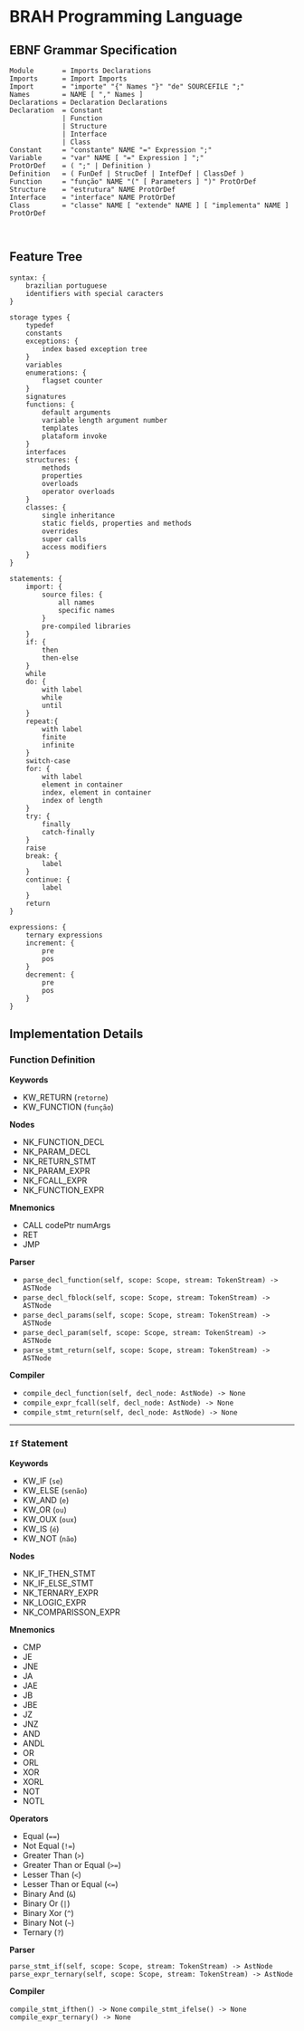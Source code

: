# BRAH Programming Language

## EBNF Grammar Specification

```
Module       = Imports Declarations
Imports      = Import Imports
Import       = "importe" "{" Names "}" "de" SOURCEFILE ";"
Names        = NAME [ "," Names ]
Declarations = Declaration Declarations
Declaration  = Constant
             | Function
             | Structure
             | Interface
             | Class
Constant     = "constante" NAME "=" Expression ";"
Variable     = "var" NAME [ "=" Expression ] ";"
ProtOrDef    = ( ";" | Definition )
Definition   = ( FunDef | StrucDef | IntefDef | ClassDef )
Function     = "função" NAME "(" [ Parameters ] ")" ProtOrDef
Structure    = "estrutura" NAME ProtOrDef
Interface    = "interface" NAME ProtOrDef
Class        = "classe" NAME [ "extende" NAME ] [ "implementa" NAME ] ProtOrDef



```

## Feature Tree

```
syntax: {
    brazilian portuguese
    identifiers with special caracters  
}

storage types {
    typedef
    constants
    exceptions: {
        index based exception tree
    }
    variables
    enumerations: {
        flagset counter
    }
    signatures
    functions: {
        default arguments
        variable length argument number
        templates
        plataform invoke
    }
    interfaces
    structures: {
        methods
        properties
        overloads
        operator overloads
    }
    classes: {
        single inheritance
        static fields, properties and methods
        overrides
        super calls
        access modifiers
    }
}

statements: {
    import: {
        source files: {
            all names
            specific names
        }
        pre-compiled libraries
    }
    if: {
        then
        then-else
    }
    while
    do: {
        with label
        while
        until
    }
    repeat:{
        with label
        finite
        infinite
    }
    switch-case
    for: {
        with label
        element in container
        index, element in container
        index of length
    }
    try: {
        finally
        catch-finally
    }
    raise
    break: {
        label
    }
    continue: {
        label
    }
    return
}

expressions: {
    ternary expressions
    increment: {
        pre
        pos
    }
    decrement: {
        pre
        pos
    }
}

```


## Implementation Details

### Function Definition

**Keywords**

* KW_RETURN (`retorne`)
* KW_FUNCTION (`função`)

**Nodes**

* NK_FUNCTION_DECL
* NK_PARAM_DECL
* NK_RETURN_STMT
* NK_PARAM_EXPR
* NK_FCALL_EXPR
* NK_FUNCTION_EXPR

**Mnemonics**

* CALL codePtr numArgs
* RET
* JMP

**Parser**

* `parse_decl_function(self, scope: Scope, stream: TokenStream) -> ASTNode`
* `parse_decl_fblock(self, scope: Scope, stream: TokenStream) -> ASTNode`
* `parse_decl_params(self, scope: Scope, stream: TokenStream) -> ASTNode`
* `parse_decl_param(self, scope: Scope, stream: TokenStream) -> ASTNode`
* `parse_stmt_return(self, scope: Scope, stream: TokenStream) -> ASTNode`

**Compiler**

* `compile_decl_function(self, decl_node: AstNode) -> None`
* `compile_expr_fcall(self, decl_node: AstNode) -> None`
* `compile_stmt_return(self, decl_node: AstNode) -> None`


---

### `If` Statement

**Keywords**

* KW_IF (`se`)
* KW_ELSE (`senão`)
* KW_AND (`e`)
* KW_OR (`ou`)
* KW_OUX (`oux`)
* KW_IS (`é`)
* KW_NOT (`não`)

**Nodes**

* NK_IF_THEN_STMT
* NK_IF_ELSE_STMT
* NK_TERNARY_EXPR
* NK_LOGIC_EXPR
* NK_COMPARISSON_EXPR

**Mnemonics**

* CMP
* JE
* JNE
* JA
* JAE
* JB
* JBE
* JZ
* JNZ
* AND
* ANDL
* OR
* ORL
* XOR
* XORL
* NOT
* NOTL

**Operators**

* Equal (`==`)
* Not Equal (`!=`)
* Greater Than (`>`)
* Greater Than or Equal (`>=`)
* Lesser Than (`<`)
* Lesser Than or Equal (`<=`)
* Binary And (`&`)
* Binary Or (`|`)
* Binary Xor (`^`)
* Binary Not (`~`)
* Ternary (`?`)

**Parser**

`parse_stmt_if(self, scope: Scope, stream: TokenStream) -> AstNode`
`parse_expr_ternary(self, scope: Scope, stream: TokenStream) -> AstNode`

**Compiler**

`compile_stmt_ifthen() -> None`
`compile_stmt_ifelse() -> None`
`compile_expr_ternary() -> None`
